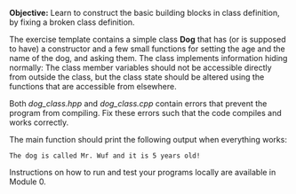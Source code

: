 **Objective:** Learn to construct the basic building blocks in class
definition, by fixing a broken class definition.

The exercise template contains a simple class **Dog** that has
(or is supposed to have) a constructor and a few small functions for
setting the age and the name of the dog, and asking them.
The class implements information hiding normally:
The class member variables should not be accessible directly from
outside the class, but the class state should be altered using the
functions that are accessible from elsewhere.

Both *dog_class.hpp* and *dog_class.cpp* contain errors that prevent
the program from compiling. Fix these errors such that the code compiles
and works correctly.

The main function should print the following output when everything works:

    The dog is called Mr. Wuf and it is 5 years old!

Instructions on how to run and test your programs locally are available
in Module 0.
